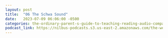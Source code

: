 ```yaml
---
layout: post
title:  "06 The Schwa Sound"
date:   2023-07-09 06:06:00 -0500
categories: the-ordinary-parent-s-guide-to-teaching-reading-audio-companion-to-lessons-1-26
podcast_link: https://nilbus-podcasts.s3.us-east-2.amazonaws.com/the-well-trained-mind/The%20Ordinary%20Parent's%20Guide%20to%20Teaching%20Reading,%20audio%20companion%20to%20Lessons%201-26/06%20The%20Schwa%20Sound.mp3
---
```

